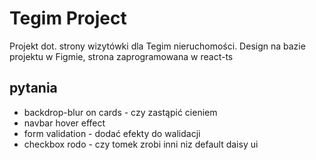 # Tegim Project

Projekt dot. strony wizytówki dla Tegim nieruchomości. Design na bazie projektu w Figmie, strona zaprogramowana w react-ts

## pytania

- backdrop-blur on cards - czy zastąpić cieniem
- navbar hover effect
- form validation - dodać efekty do walidacji
- checkbox rodo - czy tomek zrobi inni niz default daisy ui
